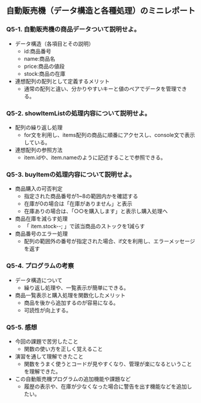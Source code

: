 ## 自動販売機（データ構造と各種処理）のミニレポート
### Q5-1. 自動販売機の商品データついて説明せよ。
* データ構造（各項目とその説明）
  * id:商品番号
  * name:商品名
  * price:商品の値段
  * stock:商品の在庫 
* 連想配列の配列として定義するメリット
  * 通常の配列と違い、分かりやすいキーと値のペアでデータを管理できる。
### Q5-2. showItemListの処理内容について説明せよ。
* 配列の繰り返し処理
  * for文を利用し、items配列の商品に順番にアクセスし、console文で表示している。
* 連想配列の参照方法
  * item.idや、item.nameのように記述することで参照できる。
### Q5-3. buyItemの処理内容について説明せよ。
* 商品購入の可否判定
  * 指定された商品番号が1~8の範囲内かを確認する
  * 在庫が0の場合は「在庫がありません」と表示
  * 在庫ありの場合は、「○○を購入します」と表示し購入処理へ
* 商品在庫を減らす処理
  * 「 item.stock--; 」で該当商品のストックを1減らす 
* 商品番号のエラー処理
  * 配列の範囲外の番号が指定された場合、if文を利用し、エラーメッセージを返す
### Q5-4. プログラムの考察
* データ構造について
  * 繰り返し処理や、一覧表示が簡単にできる。
* 商品一覧表示と購入処理を関数化したメリット
  * 商品を後から追加するのが容易になる。
  * 可読性が向上する。
### Q5-5. 感想
* 今回の課題で苦労したこと
  * 関数の使い方を正しく覚えること
* 演習を通して理解できたこと
  * 関数をうまく使うとコードが見やすくなり、管理が楽になるということを理解できた。
* この自動販売機プログラムの追加機能や課題など
  * 履歴の表示や、在庫が少なくなった場合に警告を出す機能などを追加したい。
